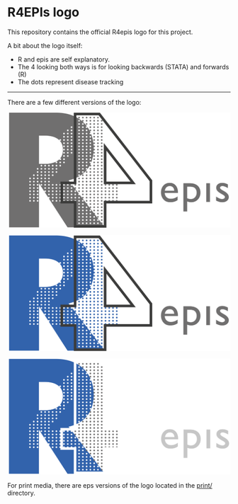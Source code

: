 # R4EPIs logo


This repository contains the official R4epis logo for this project. 

A bit about the logo itself:

 - R and epis are self explanatory.
 - The 4 looking both ways is for looking backwards (STATA) and forwards (R)
 - The dots represent disease tracking

------

There are a few different versions of the logo:

![Black and white logo (RGB)](screen/R4epis_b_w_rgb.png)

![Color logo (RGB)](screen/R4epis_clr_rgb.png)

<img src="screen/R4epis_dark_back_rgb.png" alt="Black and white logo for dark background" style="color:black" />

For print media, there are eps versions of the logo located in the [print/](print)
directory.
